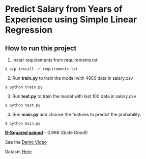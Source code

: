 # Predict Salary from Years of Experience using Simple Linear Regression

## How to run this project
1. Install requirements from requirements.txt
``` 
$ pip install -r requirements.txt
```

2. Run <b>train.py</b> to train the model with 4900 data in salary.csv
```
$ python train.py
```

3. Run <b>test.py</b> to train the model with last 100 data in salary.csv
```
$ python test.py
```

4. Run <b>main.py</b> and choose the features to predict the probability.
```
$ python main.py
```

<b><u>R-Squared gained</u></b> - 0.998 (Quite Good!)

See the <a href="https://drive.google.com/file/d/19RI3_9dIZAQEm7DPoXhukthlurucqvav/view?usp=share_link">Demo Video</a>


Dataset <a href="https://www.kaggle.com/datasets/suyog17/salary-prediction">Here</a>